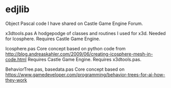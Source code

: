 # edjlib
Object Pascal code I have shared on Castle Game Engine Forum.


x3dtools.pas
  A hodgepodge of classes and routines I used for x3d. Needed for Icosphere.
  Requires Castle Game Engine.

Icosphere.pas
  Core concept based on python code from
    http://blog.andreaskahler.com/2009/06/creating-icosphere-mesh-in-code.html
  Requires Castle Game Engine.
  Requires x3dtools.pas.

BehaviorTree.pas, basedata.pas
  Core concept based on
    https://www.gamedeveloper.com/programming/behavior-trees-for-ai-how-they-work



